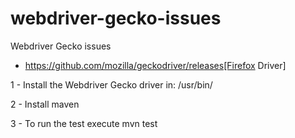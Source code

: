 # webdriver-gecko-issues

Webdriver Gecko issues

- https://github.com/mozilla/geckodriver/releases[Firefox Driver]

1 - Install the Webdriver Gecko driver in:
    /usr/bin/ 

2 - Install maven

3 - To run the test execute
    mvn test
